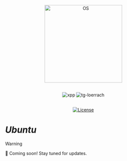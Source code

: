 <p align="center">
  <a href="https://skillicons.dev">
    <img src="https://skillicons.dev/icons?i=ubuntu" alt="OS" width="250"/>
  </a>
</p>
<br>
<div align="center">
<img alt="xpp" src="https://img.shields.io/badge/Linux-F7DF1E">
<img alt="tg-loerrach" src="https://img.shields.io/badge/Peharge-red">
<br>
<br>

[![License](https://img.shields.io/badge/license-MIT-blue.svg)](https://opensource.org/licenses/MIT)
</div>

# _Ubuntu_

> [!WARNING]  
> 🚀 Coming soon! Stay tuned for updates.
